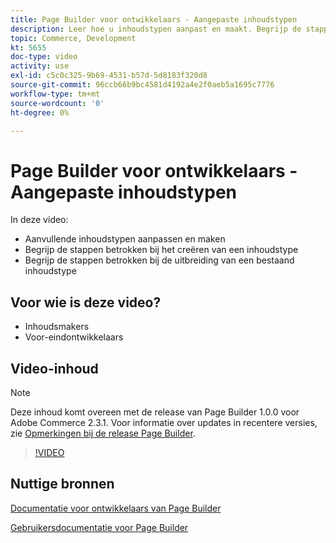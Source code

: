 ```yaml
---
title: Page Builder voor ontwikkelaars - Aangepaste inhoudstypen
description: Leer hoe u inhoudstypen aanpast en maakt. Begrijp de stappen betrokken bij het creëren van een ​ van het inhoudstype. Begrijp de stappen betrokken bij het uitbreiden van een bestaand inhoudstype.
topic: Commerce, Development
kt: 5655
doc-type: video
activity: use
exl-id: c5c0c325-9b69-4531-b57d-5d8183f320d8
source-git-commit: 96ccb66b9bc4581d4192a4e2f0aeb5a1695c7776
workflow-type: tm+mt
source-wordcount: '0'
ht-degree: 0%

---
```


# Page Builder voor ontwikkelaars - Aangepaste inhoudstypen

In deze video:

- Aanvullende inhoudstypen aanpassen en maken
- Begrijp de stappen betrokken bij het creëren van een inhoudstype &#x200B;
- Begrijp de stappen betrokken bij de uitbreiding van een bestaand inhoudstype

## Voor wie is deze video?

- Inhoudsmakers
- Voor-eindontwikkelaars

## Video-inhoud

>[!NOTE]
>
>Deze inhoud komt overeen met de release van Page Builder 1.0.0 voor Adobe Commerce 2.3.1. Voor informatie over updates in recentere versies, zie [Opmerkingen bij de release Page Builder](https://devdocs.magento.com/page-builder/docs/release-notes.html).

>[!VIDEO](https://video.tv.adobe.com/v/35714?quality=12&learn=on)

## Nuttige bronnen

[Documentatie voor ontwikkelaars van Page Builder](https://devdocs.magento.com/page-builder/docs/index.html)

[Gebruikersdocumentatie voor Page Builder](https://docs.magento.com/user-guide/cms/page-builder.html)
